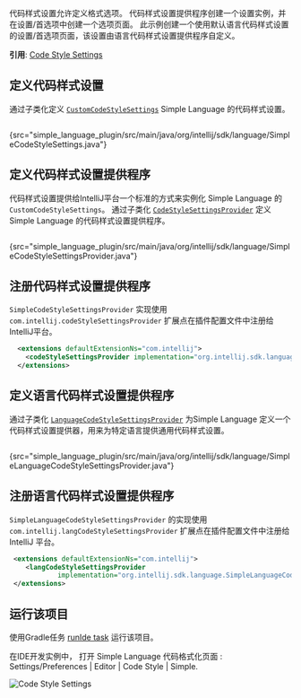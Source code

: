 [//]: # (title: 16. Code Style Settings)

<!-- Copyright 2000-2021 JetBrains s.r.o. and other contributors. Use of this source code is governed by the Apache 2.0 license that can be found in the LICENSE file. -->

<include src="language_and_filetype.md" include-id="custom_language_tutorial_header"></include>

代码样式设置允许定义格式选项。
代码样式设置提供程序创建一个设置实例，并在设置/首选项中创建一个选项页面。
此示例创建一个使用默认语言代码样式设置的设置/首选项页面，该设置由语言代码样式设置提供程序自定义。

**引用**: [Code Style Settings](code_formatting.md#code-style-settings)

## 定义代码样式设置
通过子类化定义 [`CustomCodeStyleSettings`](upsource:///platform/code-style-api/src/com/intellij/psi/codeStyle/CustomCodeStyleSettings.java) Simple Language 的代码样式设置。

```java
```
{src="simple_language_plugin/src/main/java/org/intellij/sdk/language/SimpleCodeStyleSettings.java"}

## 定义代码样式设置提供程序
代码样式设置提供给IntelliJ平台一个标准的方式来实例化 Simple Language 的 `CustomCodeStyleSettings`。
通过子类化  [`CodeStyleSettingsProvider`](upsource:///platform/lang-api/src/com/intellij/psi/codeStyle/CodeStyleSettingsProvider.java) 定义 Simple Language 的代码样式设置提供程序。

```java
```
{src="simple_language_plugin/src/main/java/org/intellij/sdk/language/SimpleCodeStyleSettingsProvider.java"}

## 注册代码样式设置提供程序
`SimpleCodeStyleSettingsProvider` 实现使用 `com.intellij.codeStyleSettingsProvider` 扩展点在插件配置文件中注册给IntelliJ平台。

```xml
  <extensions defaultExtensionNs="com.intellij">
    <codeStyleSettingsProvider implementation="org.intellij.sdk.language.SimpleCodeStyleSettingsProvider"/>
  </extensions>
```

## 定义语言代码样式设置提供程序
通过子类化 [`LanguageCodeStyleSettingsProvider`](upsource:///platform/lang-api/src/com/intellij/psi/codeStyle/LanguageCodeStyleSettingsProvider.java)
为Simple Language 定义一个代码样式设置提供器，用来为特定语言提供通用代码样式设置。

```java
```
{src="simple_language_plugin/src/main/java/org/intellij/sdk/language/SimpleLanguageCodeStyleSettingsProvider.java"}

## 注册语言代码样式设置提供程序
`SimpleLanguageCodeStyleSettingsProvider` 的实现使用`com.intellij.langCodeStyleSettingsProvider` 扩展点在插件配置文件中注册给IntelliJ 平台。

```xml
 <extensions defaultExtensionNs="com.intellij">
    <langCodeStyleSettingsProvider
            implementation="org.intellij.sdk.language.SimpleLanguageCodeStyleSettingsProvider"/>
 </extensions>
```

## 运行该项目
使用Gradle任务 [runIde task](gradle_prerequisites.md#running-a-simple-gradle-based-intellij-platform-plugin) 运行该项目。

在IDE开发实例中， 打开 Simple Language 代码格式化页面 : <menupath>Settings/Preferences | Editor | Code Style | Simple</menupath>.

![Code Style Settings](../../../images/tutorials/custom_language_support/img/code_style_settings.png)
